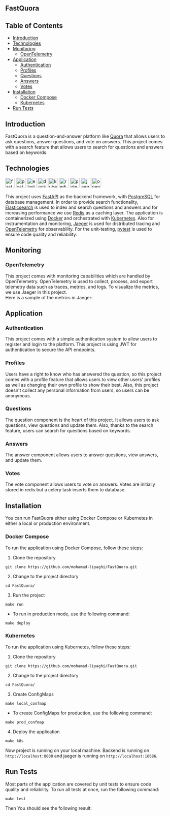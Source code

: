 ## FastQuora

## Table of Contents
- [Introduction](#introduction)
- [Technologies](#technologies)
- [Monitoring](#monitoring)
    - [OpenTelemetry](#opentelemetry)
- [Application](#application)
    - [Authentication](#authentication)
    - [Profiles](#profiles)
    - [Questions](#questions)
    - [Answers](#answers)
    - [Votes](#votes)
- [Installation](#installation)
    - [Docker Compose](#docker-compose)
    - [Kubernetes](#kubernetes)
- [Run Tests](#run-tests)

## Introduction
FastQuora is a question-and-answer platform like <a href="https://www.quora.com/">Quora</a> that allows users to ask questions, answer questions, and vote on answers.
This project comes with a search feature that allows users to search for questions and answers based on keywords.

## Technologies
<div>
  <img style="height:30px;" alt="fastapi" src="https://img.shields.io/badge/FastAPI-009688.svg?style=flat&logo=fastapi&logoColor=white">
  <img style="height:30px;" alt="postgresql" src="https://img.shields.io/badge/PostgreSQL-316192.svg?style=flat&logo=postgresql&logoColor=white">
  <img style="height:30px;" alt="elastic" src="https://img.shields.io/badge/Elasticsearch-005571.svg?style=flat&logo=elasticsearch&logoColor=white">
  <img style="height:30px;" alt="docker" src="https://img.shields.io/badge/Docker-2496ED.svg?style=flat&logo=docker&logoColor=white">
  <img style="height:30px;" alt="kubernetes" src="https://img.shields.io/badge/Kubernetes-326CE5.svg?style=flat&logo=kubernetes&logoColor=white">
  <img style="height:30px;" alt="redis" src="https://img.shields.io/badge/Redis-DC382D.svg?style=flat&logo=redis&logoColor=white">
  <img style="height:30px;" alt="pytest" src="https://img.shields.io/badge/Pytest-0A9EDC.svg?style=flat&logo=pytest&logoColor=white">
  <img style="height:30px;" alt="jaeger" src="https://img.shields.io/badge/Jaeger-FF6F00.svg?style=flat&logo=jaeger&logoColor=white">
  <img style="height:30px;" alt="opentelemetry" src="https://img.shields.io/badge/OpenTelemetry-FF6F00.svg?style=flat&logo=opentelemetry&logoColor=white">
</div>
<br>
This project uses <a href="https://fastapi.tiangolo.com/">FastAPI</a> as the backend framework, with <a href="https://www.postgresql.org/">PostgreSQL</a> for database management.
In order to provide search functionality, <a href="https://www.elastic.co/">Elasticsearch</a> is used to index and search questions and answers and for increasing performance we use <a href="https://redis.io/">Redis</a> as a caching layer.
The application is containerized using <a href="https://www.docker.com/">Docker</a> and orchestrated with <a href="https://kubernetes.io/">Kubernetes</a>.
Also for instrumentation and monitoring, <a href="https://www.jaegertracing.io/">Jaeger</a> is used for distributed tracing and <a href="https://opentelemetry.io/">OpenTelemetry</a> for observability.
For the unit-testing, <a href="https://docs.pytest.org/en/stable/">pytest</a> is used to ensure code quality and reliability.

## Monitoring

### OpenTelemetry
This project comes with monitoring capabilities which are handled by OpenTelemetry. OpenTelemetry is used to collect, process, and export telemetry data such as traces, metrics, and logs.
To visualize the metrics, we use Jaeger in this project.
<br>
Here is a sample of the metrics in Jaeger:

## Application

### Authentication
This project comes with a simple authentication system to allow users to register and login to the platform.
This project is using JWT for authentication to secure the API endpoints.

### Profiles
Users have a right to know who has answered the question, so this project comes with a profile feature that allows users to view other users' profiles as well as changing their own profile to show their best.
Also, this project doesn't collect any personal information from users, so users can be anonymous.

### Questions
The question component is the heart of this project.
It allows users to ask questions, view questions and update them. Also, thanks to the search feature, users can search for questions based on keywords.

### Answers
The answer component allows users to answer questions, view answers, and update them.

### Votes
The vote component allows users to vote on answers.
Votes are initially stored in redis but a celery task inserts them to database.

## Installation
You can run FastQuora either using Docker Compose or Kubernetes in either a local or production environment.

### Docker Compose
To run the application using Docker Compose, follow these steps:
1. Clone the repository
```shell
git clone https://github.com/mohamad-liyaghi/FastQuora.git
```
2. Change to the project directory
```shell
cd FastQuora/
```
3. Run the project
```shell
make run
```
* To run in production mode, use the following command:
```shell
make deploy
```

### Kubernetes
To run the application using Kubernetes, follow these steps:
1. Clone the repository
```shell
git clone https://github.com/mohamad-liyaghi/FastQuora.git
```
2. Change to the project directory
```shell
cd FastQuora/
```
3. Create ConfigMaps
```shell
make local_confmap
```
* To create ConfigMaps for production, use the following command:
```shell
make prod_confmap
```
4. Deploy the application
```shell
make k8s
```

Now project is running on your local machine.
Backend is running on `http://localhost:8000` and jaeger is running on `http://localhost:16686`.

## Run Tests
Most parts of the application are covered by unit tests to ensure code quality and reliability.
To run all tests at once, run the following command:
```shell
make test
```

Then You should see the following result:
